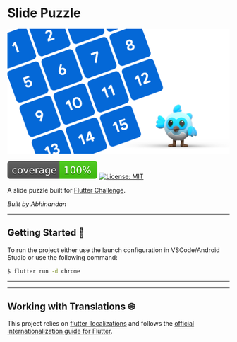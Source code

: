 # Slide Puzzle

![Photo Booth Header][logo]

![coverage][coverage_badge]
[![License: MIT][license_badge]][license_link]

A slide puzzle built for [Flutter Challenge](https://flutterhack.devpost.com/).

*Built by Abhinandan*


---

## Getting Started 🚀

To run the project either use the launch configuration in VSCode/Android Studio or use the following command:

```sh
$ flutter run -d chrome
```

---



---

## Working with Translations 🌐

This project relies on [flutter_localizations][flutter_localizations_link] and follows the [official internationalization guide for Flutter][internationalization_link].



[coverage_badge]: coverage_badge.svg
[flutter_localizations_link]: https://api.flutter.dev/flutter/flutter_localizations/flutter_localizations-library.html
[internationalization_link]: https://flutter.dev/docs/development/accessibility-and-localization/internationalization
[license_badge]: https://img.shields.io/badge/license-MIT-blue.svg
[license_link]: https://opensource.org/licenses/MIT
[logo]: art/header.png
